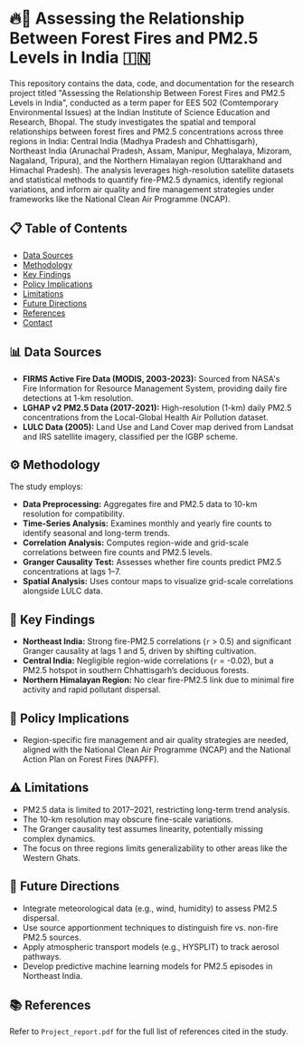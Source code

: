 # 🔥💨 Assessing the Relationship Between Forest Fires and PM2.5 Levels in India 🇮🇳
This repository contains the data, code, and documentation for the research project titled "Assessing the Relationship Between Forest Fires and PM2.5 Levels in India", conducted as a term paper for EES 502 (Comtemporary Environmental Issues) at the Indian Institute of Science Education and Research, Bhopal. The study investigates the spatial and temporal relationships between forest fires and PM2.5 concentrations across three regions in India: Central India (Madhya Pradesh and Chhattisgarh), Northeast India (Arunachal Pradesh, Assam, Manipur, Meghalaya, Mizoram, Nagaland, Tripura), and the Northern Himalayan region (Uttarakhand and Himachal Pradesh). The analysis leverages high-resolution satellite datasets and statistical methods to quantify fire-PM2.5 dynamics, identify regional variations, and inform air quality and fire management strategies under frameworks like the National Clean Air Programme (NCAP).

## 📋 Table of Contents
* [Data Sources](#-data-sources)
* [Methodology](#️-methodology)
* [Key Findings](#-key-findings)
* [Policy Implications](#-policy-implications)
* [Limitations](#️-limitations)
* [Future Directions](#-future-directions)
* [References](#-references)
* [Contact](#-contact)


## 📊 Data Sources

*   **FIRMS Active Fire Data (MODIS, 2003-2023):** Sourced from NASA's Fire Information for Resource Management System, providing daily fire detections at 1-km resolution.
*   **LGHAP v2 PM2.5 Data (2017-2021):** High-resolution (1-km) daily PM2.5 concentrations from the Local-Global Health Air Pollution dataset.
*   **LULC Data (2005):** Land Use and Land Cover map derived from Landsat and IRS satellite imagery, classified per the IGBP scheme.

## ⚙️ Methodology

The study employs:

*   **Data Preprocessing:** Aggregates fire and PM2.5 data to 10-km resolution for compatibility.
*   **Time-Series Analysis:** Examines monthly and yearly fire counts to identify seasonal and long-term trends.
*   **Correlation Analysis:** Computes region-wide and grid-scale correlations between fire counts and PM2.5 levels.
*   **Granger Causality Test:** Assesses whether fire counts predict PM2.5 concentrations at lags 1–7.
*   **Spatial Analysis:** Uses contour maps to visualize grid-scale correlations alongside LULC data.

## 🔑 Key Findings

*   **Northeast India:** Strong fire-PM2.5 correlations (`r` > 0.5) and significant Granger causality at lags 1 and 5, driven by shifting cultivation.
*   **Central India:** Negligible region-wide correlations (`r` = -0.02), but a PM2.5 hotspot in southern Chhattisgarh’s deciduous forests.
*   **Northern Himalayan Region:** No clear fire-PM2.5 link due to minimal fire activity and rapid pollutant dispersal.

## 📜 Policy Implications

*   Region-specific fire management and air quality strategies are needed, aligned with the National Clean Air Programme (NCAP) and the National Action Plan on Forest Fires (NAPFF).

## ⚠️ Limitations

*   PM2.5 data is limited to 2017–2021, restricting long-term trend analysis.
*   The 10-km resolution may obscure fine-scale variations.
*   The Granger causality test assumes linearity, potentially missing complex dynamics.
*   The focus on three regions limits generalizability to other areas like the Western Ghats.

## 🔭 Future Directions

*   Integrate meteorological data (e.g., wind, humidity) to assess PM2.5 dispersal.
*   Use source apportionment techniques to distinguish fire vs. non-fire PM2.5 sources.
*   Apply atmospheric transport models (e.g., HYSPLIT) to track aerosol pathways.
*   Develop predictive machine learning models for PM2.5 episodes in Northeast India.

## 📚 References

Refer to `Project_report.pdf` for the full list of references cited in the study.
